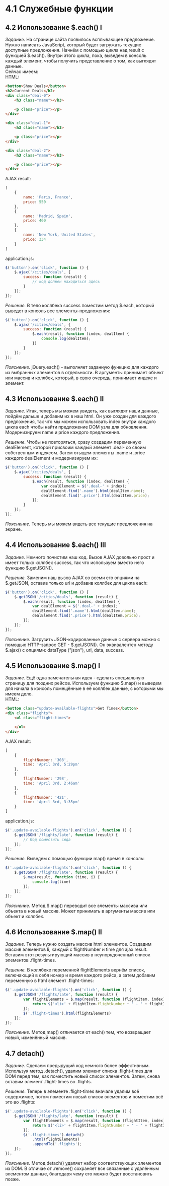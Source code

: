 # 4.1 Служебные функции

## 4.2 Использование $.each() I

_Задание._
На странице сайта появилось всплывающее предложение. Нужно написать JavaScript, который будет загружать текущие доступные предложения. Начнём с помощью цикла над result с функцией $.each(). Внутри этого цикла, пока, выведем в консоль каждый элемент, чтобы получить представление о том, как выглядят данные.   
Сейчас имеем:    
HTML:
```html
<button>Show Deals</button>
<h2>Current Deals</h2>
<div class="deal-0">
    <h3 class="name"></h3>

    <p class="price"></p>
</div>

<div class="deal-1">
    <h3 class="name"></h3>

    <p class="price"></p>
</div>

<div class="deal-2">
    <h3 class="name"></h3>

    <p class="price"></p>
</div>
```
AJAX result:
```javascript
[
    {
        name: 'Paris, France',
        price: 550
    },
    {
        name: 'Madrid, Spain',
        price: 460
    },
    {
        name: 'New York, United States',
        price: 334
    }
]
```
application.js:
```javascript
$('button').on('click', function () {
    $.ajax('/cities/deals', {
        success: function (result) {
            // код должен находиться здесь
        }
    });
});
```

_Решение._
В тело коллбека success поместим метод $.each, который выведет в консоль все элементы-предложения:
```javascript
$('button').on('click', function () {
    $.ajax('/cities/deals', {
        success: function (result) {
            $.each(result, function (index, dealItem) {
                console.log(dealItem);
            })
        }
    });
});
```

_Пояснение._
jQuery.each() - выполняет заданную функцию для каждого из выбранных элементов в отдельности. В аргументы принимает объект или массив и коллбек, который, в свою очередь, принимает индекс и элемент.

## 4.3 Использование $.each() II

_Задание._
Итак, теперь мы можем увидеть, как выглядят наши данные, пойдём дальше и добавим их в наш html. Он уже создан для каждого предложения, так что мы можем использовать index внутри каждого цикла each чтобы найти предложение DOM узла для обновления. Модернизируем name и price каждого предложения.

_Решение._
Чтобы не повторяться, сразу создадим переменную dealElement, которой присвоим каждый элемент .deal- со своим собственным индексом. Затем отыщем элементы .name и .price каждого dealElement и модернизируем их:
```javascript
$('button').on('click', function () {
    $.ajax('/cities/deals', {
        success: function (result) {
            $.each(result, function (index, dealItem) {
                var dealElement = $('.deal-' + index);
                dealElement.find('.name').html(dealItem.name);
                dealElement.find('.price').html(dealItem.price);
            });
        }
    });
});
```

_Пояснение._
Теперь мы можем видеть все текущие предложения на экране.

## 4.4 Использование $.each() III

_Задание._
Немного почистим наш код. Вызов AJAX довольно прост и имеет только коллбек success, так что используем вместо него функцию $.getJSON().

_Решение._
Заменим наш вызов AJAX со всеми его опциями на $.getJSON, оставив только url и добавив коллбек для цикла each:
```javascript
$('button').on('click', function () {
    $.getJSON('/cities/deals', function (result) {
        $.each(result, function (index, dealItem) {
            var dealElement = $('.deal-' + index);
            dealElement.find('.name').html(dealItem.name);
            dealElement.find('.price').html(dealItem.price);
        });
    });
});
```

_Пояснение._
Загрузить JSON-кодированные данные с сервера можно с помощью HTTP-запрос GET - $.getJSON(). Он эквивалентен методу $.ajax() с опциями: dataType ("json"), url, data, success. 

## 4.5 Использование $.map() I

_Задание._
Ещё одна замечательная идея - сделать специальную страницу для поздних рейсов. Используем функцию $.map() и выведем для начала в консоль помещённые в её коллбек данные, с которыми мы имеем дело.    
HTML:
```html
<button class="update-available-flights">Get Times</button>
<div class="flights">
    <ul class="flight-times">

    </ul>
</div>
```
AJAX result:
```javascript
[
    {
        flightNumber: '308',
        time: 'April 3rd, 5:29pm'
    },
    {
        flightNumber: '298',
        time: 'April 3rd, 2:46am'
    },
    {
        flightNumber: '421',
        time: 'April 3rd, 3:35pm'
    }
]
```
application.js:
```javascript
$('.update-available-flights').on('click', function () {
    $.getJSON('/flights/late', function (result) {
        // Код поместить сюда
    });
});
```

_Решение._
Выведем с помощью функции map() время в консоль:
```javascript
$('.update-available-flights').on('click', function () {
    $.getJSON('/flights/late', function (result) {
        $.map(result, function (time, i) {
            console.log(time)
        });
    });
});
```

_Пояснение._
Метод $.map() переводит все элементы массива или объекта в новый массив. Может принимать в аргументы массив или объект и коллбек.

## 4.6 Использование $.map() II

_Задание._
Теперь нужно создать массив html элементов. Создадим массив элементов li, каждый с flightNumber и time для  ajax result. Вставим этот результирующий массив в неупорядоченный список элементов .flight-times.

_Решение._
В коллбеке переменной flightElements вернём список, включающий в себя номер и время каждого рейса, а затем добавим переменную в html элемент .flight-times:
```javascript
$('.update-available-flights').on('click', function () {
    $.getJSON('/flights/late', function (result) {
        var flightElements = $.map(result, function (flightItem, index) {
            return $('<li>' + flightItem.flightNumber + ' - ' + flightItem.time + '</li>');
        });
        $('.flight-times').html(flightElements)
    });
});
```

_Пояснение._
Метод map() отличается от each() тем, что возвращает новый, изменённый массив. 

## 4.7 detach()

_Задание._
Сделаем предыдущий код немного более эффективным. Используя метод .detach(), удалим элемент списка .flight-times для DOM перед тем, как поместить новый список элементов. Затем, снова вставим элемент .flight-times во .flights.

_Решение._
Теперь в элементе .flight-times вначале удалим всё содержимое, потом поместим новый список элементов и поместим всё это во .flights:
```javascript
$('.update-available-flights').on('click', function () {
    $.getJSON('/flights/late', function (result) {
        var flightElements = $.map(result, function (flightItem, index) {
            return $('<li>' + flightItem.flightNumber + ' - ' + flightItem.time + '</li>');
        });
        $('.flight-times').detach()
            .html(flightElements)
            .appendTo('.flights');
    });
});
```

_Пояснение._
Метод detach() удаляет набор соответствующих элементов из DOM. В отличае от .remove() сохраняет все связанные с удалённым элементом данные, благодаря чему его можно будет восстановить позже.